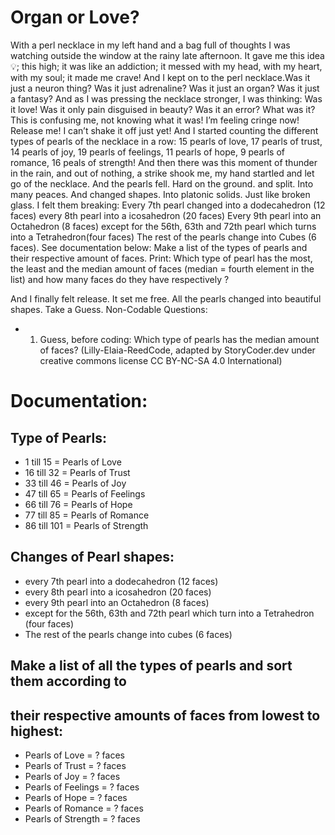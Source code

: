# Organ or Love?

With a perl necklace in my left hand and a bag full of thoughts I was watching outside the window at the rainy late afternoon. It gave me this idea 💡; this high; it was like an addiction; it messed with my head, with my heart, with my soul; it made me crave! And I kept on to the perl necklace.Was it just a neuron thing? Was it just adrenaline? Was it just an organ? Was it just a fantasy?
And as I was pressing the necklace stronger, I was thinking: Was it love! Was it only pain disguised in beauty? Was it an error? What was it? This is confusing me, not knowing what it was! I’m feeling cringe now! Release me! I can’t shake it off just yet!
And I started counting the different types of pearls of the necklace in a row: 15 pearls of love, 17 pearls of trust, 14 pearls of joy, 19 pearls of feelings, 11 pearls of hope, 9 pearls of romance, 16 peals of strength!
And then there was this moment of thunder in the rain, and out of nothing, a strike shook me, my hand startled and let go of the necklace. And the pearls fell. Hard on the ground. and split. Into many peaces. And changed shapes. Into platonic solids. Just like broken glass. I felt them breaking:
Every 7th pearl changed into a dodecahedron (12 faces)
every 8th pearl into a icosahedron (20 faces)
Every 9th pearl into an Octahedron (8 faces)
except for the 56th, 63th and 72th pearl which turns into a Tetrahedron(four faces)
The rest of the pearls change into Cubes (6 faces).
See documentation below: Make a list of the types of pearls and their respective amount of faces. Print: Which type of pearl has the most, the least and the median amount of faces (median = fourth element in the list) and how many faces do they have respectively ?

And I finally felt release. It set me free. All the pearls changed into beautiful shapes.
Take a Guess. Non-Codable Questions:
- 1) Guess, before coding: Which type of pearls has the median amount of faces?
(Lilly-Elaia-ReedCode, adapted by StoryCoder.dev under creative commons license CC BY-NC-SA 4.0 International)

# Documentation:
## Type of Pearls:
- 1 till 15 = Pearls of Love 
- 16 till 32 = Pearls of Trust
- 33 till 46 = Pearls of Joy
- 47 till 65 = Pearls of Feelings
- 66 till 76 = Pearls of Hope
- 77 till 85 = Pearls of Romance
- 86 till 101 = Pearls of Strength

## Changes of Pearl shapes: 
- every 7th pearl into a dodecahedron (12 faces)
- every 8th pearl into a icosahedron (20 faces) 
- every 9th pearl into an Octahedron (8 faces) 
- except for the 56th, 63th and 72th pearl which turn into a Tetrahedron (four faces) 
- The rest of the pearls change into cubes (6 faces)

## Make a list of all the types of pearls and sort them according to 
## their respective amounts of faces from lowest to highest:
- Pearls of Love = ? faces
- Pearls of Trust = ? faces
- Pearls of Joy = ? faces
- Pearls of Feelings = ? faces
- Pearls of Hope = ? faces
- Pearls of Romance = ? faces
- Pearls of Strength = ? faces
